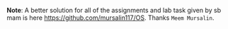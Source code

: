 **Note**: A better solution for all of the assignments and lab task given by sb mam is here <https://github.com/mursalin117/OS>. Thanks `Meem Mursalin`.  
